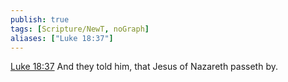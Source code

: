 ```yaml
---
publish: true
tags: [Scripture/NewT, noGraph]
aliases: ["Luke 18:37"]
---
```

[Luke 18:37](https://churchofjesuschrist.org/study/scriptures/nt/luke/18?lang=eng&id=p37#p37) And they told him, that Jesus of Nazareth passeth by.
